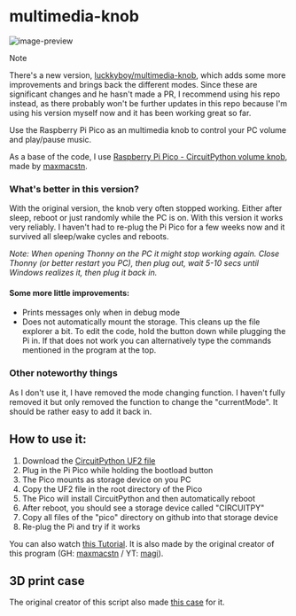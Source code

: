 # multimedia-knob
![image-preview](https://user-images.githubusercontent.com/59659167/234576393-500a1231-701e-4776-b843-6a909da3d1f8.png)

> [!NOTE]  
> There's a new version, [luckkyboy/multimedia-knob](https://github.com/luckkyboy/multimedia-knob), which adds some more improvements and brings back the different modes. Since these are significant changes and he hasn't made a PR, I recommend using his repo instead, as there probably won't be further updates in this repo because I'm using his version myself now and it has been working great so far.

Use the Raspberry Pi Pico as an multimedia knob to control your PC volume and play/pause music.

As a base of the code, I use [Raspberry Pi Pico - CircuitPython volume knob](https://gist.github.com/maxmacstn/805991009e9302977f694e5b17a62b73), made by [maxmacstn](https://gist.github.com/maxmacstn).

### What's better in this version?
With the original version, the knob very often stopped working. Either after sleep, reboot or just randomly while the PC is on. With this version it works very reliably. I haven't had to re-plug the Pi Pico for a few weeks now and it survived all sleep/wake cycles and reboots.

_Note: When opening Thonny on the PC it might stop working again. Close Thonny (or better restart you PC), then plug out, wait 5-10 secs until Windows realizes it, then plug it back in._

#### Some more little improvements:
- Prints messages only when in debug mode
- Does not automatically mount the storage. This cleans up the file explorer a bit. To edit the code, hold the button down while plugging the Pi in. If that does not work you can alternatively type the commands mentioned in the program at the top.

### Other noteworthy things
As I don't use it, I have removed the mode changing function. I haven't fully removed it but only removed the function to change the "currentMode". It should be rather easy to add it back in.

## How to use it:
1. Download the [CircuitPython UF2 file](https://circuitpython.org/board/raspberry_pi_pico/)
2. Plug in the Pi Pico while holding the bootload button
3. The Pico mounts as storage device on you PC
4. Copy the UF2 file in the root directory of the Pico
5. The Pico will install CircuitPython and then automatically reboot
6. After reboot, you should see a storage device called "CIRCUITPY"
7. Copy all files of the "pico" directory on github into that storage device
8. Re-plug the Pi and try if it works

You can also watch [this Tutorial](https://www.youtube.com/watch?v=M6K8vwzZrYs). It is also made by the original creator of this program (GH: [maxmacstn](https://gist.github.com/maxmacstn) / YT: [magi](https://www.youtube.com/@magichannel)).

## 3D print case
The original creator of this script also made [this case](https://www.thingiverse.com/thing:4799088) for it.
